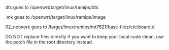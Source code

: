 dts goes to /openwrt/target/linux/ramips/dts

.mk goes to /openwrt/target/linux/ramips/image

02_network goes to /target/linux/ramips/mt7621/base-files/etc/board.d

DO NOT replace files directly if you want to keep your local code clean, use the patch file in the root directory instead.
